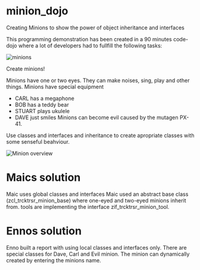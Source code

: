 # minion_dojo
Creating Minions to show the power of object inheritance and interfaces

This programming demonstration has been created in a 90 minutes code-dojo where a lot of developers had to fullfill the following tasks:

![minions](https://github.com/tricktresor/minion_dojo/blob/master/MinionLogo_Transparent.png)

Create minions!

Minions have one or two eyes.
They can make noises, sing, play and other things.
Minions have special equipment
* CARL has a megaphone
* BOB has a teddy bear
* STUART plays ukulele
* DAVE just smiles
Minions can become evil caused by the mutagen PX-41.

Use classes and interfaces and inheritance to create apropriate classes with some senseful beahviour.

![Minion overview](https://github.com/tricktresor/minion_dojo/blob/master/minions.png)

# Maics solution
Maic uses global classes and interfaces
Maic used an abstract base class (zcl_trcktrsr_minion_base) where one-eyed and two-eyed minions inherit from.
tools are implementing the interface  zif_trcktrsr_minion_tool.

# Ennos solution
Enno built a report with using local classes and interfaces only.
There are special classes for Dave, Carl and Evil minion.
The minion can dynamically created by entering the minions name.
